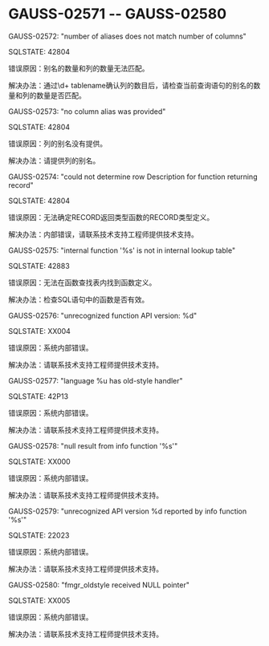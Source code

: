 # GAUSS-02571 -- GAUSS-02580

GAUSS-02572: "number of aliases does not match number of columns"

SQLSTATE: 42804

错误原因：别名的数量和列的数量无法匹配。

解决办法：通过\\d+ tablename确认列的数目后，请检查当前查询语句的别名的数量和列的数量是否匹配。

GAUSS-02573: "no column alias was provided"

SQLSTATE: 42804

错误原因：列的别名没有提供。

解决办法：请提供列的别名。

GAUSS-02574: "could not determine row Description for function returning record"

SQLSTATE: 42804

错误原因：无法确定RECORD返回类型函数的RECORD类型定义。

解决办法：内部错误，请联系技术支持工程师提供技术支持。

GAUSS-02575: "internal function '%s' is not in internal lookup table"

SQLSTATE: 42883

错误原因：无法在函数查找表内找到函数定义。

解决办法：检查SQL语句中的函数是否有效。

GAUSS-02576: "unrecognized function API version: %d"

SQLSTATE: XX004

错误原因：系统内部错误。

解决办法：请联系技术支持工程师提供技术支持。

GAUSS-02577: "language %u has old-style handler"

SQLSTATE: 42P13

错误原因：系统内部错误。

解决办法：请联系技术支持工程师提供技术支持。

GAUSS-02578: "null result from info function '%s'"

SQLSTATE: XX000

错误原因：系统内部错误。

解决办法：请联系技术支持工程师提供技术支持。

GAUSS-02579: "unrecognized API version %d reported by info function '%s'"

SQLSTATE: 22023

错误原因：系统内部错误。

解决办法：请联系技术支持工程师提供技术支持。

GAUSS-02580: "fmgr\_oldstyle received NULL pointer"

SQLSTATE: XX005

错误原因：系统内部错误。

解决办法：请联系技术支持工程师提供技术支持。

